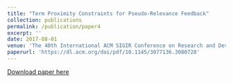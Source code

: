 ```yaml
---
title: "Term Proximity Constraints for Pseudo-Relevance Feedback"
collection: publications
permalink: /publication/paper4
excerpt: ''
date: 2017-08-01
venue: 'The 40th International ACM SIGIR Conference on Research and Development in Information Retrieval'
paperurl: 'https://dl.acm.org/doi/pdf/10.1145/3077136.3080728'
---
```



[Download paper here](https://dl.acm.org/doi/pdf/10.1145/3077136.3080728)


